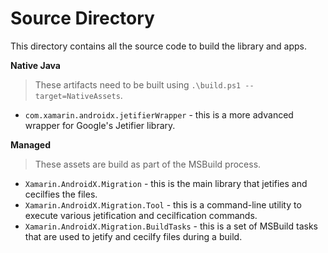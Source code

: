 # Source Directory

This directory contains all the source code to build the library and apps.

**Native Java**

> These artifacts need to be built using 
> `.\build.ps1 --target=NativeAssets`.

 - `com.xamarin.androidx.jetifierWrapper` - this is a more advanced wrapper for
   Google's Jetifier library.

**Managed**

> These assets are build as part of the MSBuild process.

 - `Xamarin.AndroidX.Migration` - this is the main library that jetifies and
   cecilfies the files.
 - `Xamarin.AndroidX.Migration.Tool` - this is a command-line utility to
   execute various jetification and cecilfication commands.
 - `Xamarin.AndroidX.Migration.BuildTasks` - this is a set of MSBuild tasks
   that are used to jetify and cecilfy files during a build.
